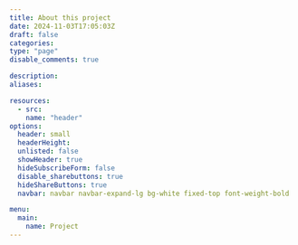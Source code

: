 ```yaml
---
title: About this project
date: 2024-11-03T17:05:03Z
draft: false
categories: 
type: "page"
disable_comments: true

description:
aliases:

resources:
  - src: 
    name: "header"
options:
  header: small
  headerHeight:
  unlisted: false
  showHeader: true
  hideSubscribeForm: false
  disable_sharebuttons: true
  hideShareButtons: true
  navbar: navbar navbar-expand-lg bg-white fixed-top font-weight-bold

menu:
  main:
    name: Project
---
```

